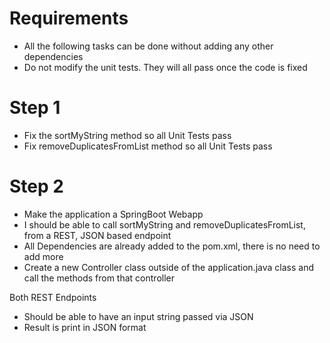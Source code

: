 # Requirements
- All the following tasks can be done without adding any other dependencies
- Do not modify the unit tests. They will all pass once the code is fixed

# Step 1
- Fix the sortMyString method so all Unit Tests pass
- Fix removeDuplicatesFromList method so all Unit Tests pass

# Step 2
- Make the application a SpringBoot Webapp
- I should be able to call sortMyString and removeDuplicatesFromList, from a REST, JSON based endpoint
- All Dependencies are already added to the pom.xml, there is no need to add more
- Create a new Controller class outside of the application.java class and call the methods from that controller

Both REST Endpoints 
- Should be able to have an input string passed via JSON
- Result is print in JSON format


